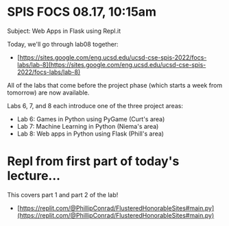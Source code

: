 # SPIS FOCS 08.17, 10:15am

Subject: Web Apps in Flask using Repl.it

Today, we'll go through lab08 together:

* [https://sites.google.com/eng.ucsd.edu/ucsd-cse-spis-2022/focs-labs/lab-8](https://sites.google.com/eng.ucsd.edu/ucsd-cse-spis-2022/focs-labs/lab-8)

All of the labs that come before the project phase (which starts a week from tomorrow) are now available.

Labs 6, 7, and 8 each introduce one of the three project areas:
* Lab 6: Games in Python using PyGame (Curt's area)
* Lab 7: Machine Learning in Python (Niema's area)
* Lab 8: Web apps in Python using Flask (Phill's area)


# Repl from first part of today's lecture...

This covers part 1 and part 2 of the lab!

* [https://replit.com/@PhillipConrad/FlusteredHonorableSites#main.py](https://replit.com/@PhillipConrad/FlusteredHonorableSites#main.py)

